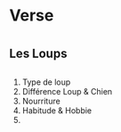 # Verse <h1>
  
## Les Loups <h2>

1. Type de loup
2. Différence Loup & Chien
3. Nourriture
4. Habitude & Hobbie
5. 







